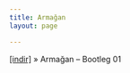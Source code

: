 ```yaml
---
title: Armağan
layout: page

---
```

<a href="https://cloud.mail.ru/public/21dd677f32dd/Arma%C4%9Fan%20-%20Bootleg01" target="_blank">[indir]</a>  »  Armağan &#8211; Bootleg 01